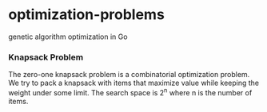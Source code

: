 # optimization-problems
genetic algorithm optimization in Go

### Knapsack Problem

The zero-one knapsack problem is a combinatorial optimization problem. We try to pack a knapsack with
items that maximize value while keeping the weight under some limit. The search space is 2<sup>n</sup>
where n is the number of items.

